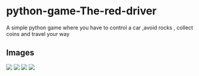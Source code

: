 # python-game-The-red-driver
A simple python game where you have to control a car ,avoid rocks , collect coins and travel your way

## Images 

<img src="https://github.com/git-aditya-star/python-game-The-red-driver/blob/master/Screenshot%20(32).png"  >
<img src="https://github.com/git-aditya-star/python-game-The-red-driver/blob/master/Screenshot%20(33).png"  >
<img src="https://github.com/git-aditya-star/python-game-The-red-driver/blob/master/Screenshot%20(34).png"  >
<img src="https://github.com/git-aditya-star/python-game-The-red-driver/blob/master/Screenshot%20(35).png" >
